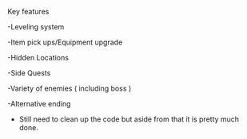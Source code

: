 

Key features

-Leveling system

-Item pick ups/Equipment upgrade

-Hidden Locations 

-Side Quests 

-Variety of enemies ( including boss ) 

-Alternative ending 

- Still need to clean up the code but aside from that it is pretty much done. 

